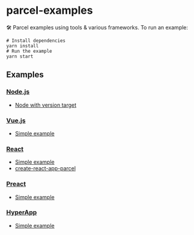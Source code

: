 # parcel-examples

🛠 Parcel examples using tools & various frameworks. To run an example:

```shell
# Install dependencies
yarn install
# Run the example
yarn start
```

## Examples

### [Node.js](https://nodejs.org/)

- [Node with version target](node)

### [Vue.js](https://vuejs.org)

- [Simple example](Vue)

### [React](https://reactjs.org)

- [Simple example](react)
- [create-react-app-parcel](https://github.com/sw-yx/create-react-app-parcel)

### [Preact](https://preactjs.com/)

- [Simple example](preact)

### [HyperApp](https://hyperapp.js.org/)

- [Simple example](hyperapp)
